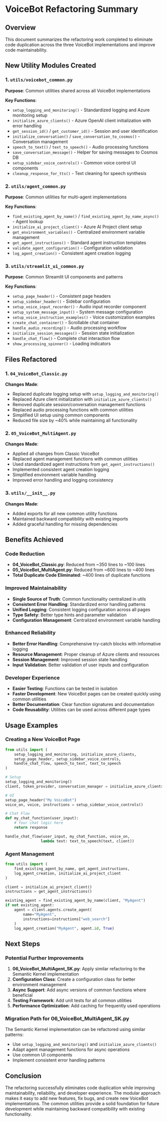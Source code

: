 # VoiceBot Refactoring Summary

## Overview
This document summarizes the refactoring work completed to eliminate code duplication across the three VoiceBot implementations and improve code maintainability.

## New Utility Modules Created

### 1. `utils/voicebot_common.py`
**Purpose**: Common utilities shared across all VoiceBot implementations

**Key Functions**:
- `setup_logging_and_monitoring()` - Standardized logging and Azure monitoring setup
- `initialize_azure_clients()` - Azure OpenAI client initialization with error handling
- `get_session_id()` / `get_customer_id()` - Session and user identification
- `initialize_conversation()` / `save_conversation_to_cosmos()` - Conversation management
- `speech_to_text()` / `text_to_speech()` - Audio processing functions
- `save_conversation_message()` - Helper for saving messages to Cosmos DB
- `setup_sidebar_voice_controls()` - Common voice control UI components
- `cleanup_response_for_tts()` - Text cleaning for speech synthesis

### 2. `utils/agent_common.py`
**Purpose**: Common utilities for multi-agent implementations

**Key Functions**:
- `find_existing_agent_by_name()` / `find_existing_agent_by_name_async()` - Agent lookup
- `initialize_ai_project_client()` - Azure AI Project client setup
- `get_environment_variables()` - Centralized environment variable management
- `get_agent_instructions()` - Standard agent instruction templates
- `validate_agent_configuration()` - Configuration validation
- `log_agent_creation()` - Consistent agent creation logging

### 3. `utils/streamlit_ui_common.py`
**Purpose**: Common Streamlit UI components and patterns

**Key Functions**:
- `setup_page_header()` - Consistent page headers
- `setup_sidebar_header()` - Sidebar configuration
- `setup_voice_input_recorder()` - Audio input recorder component
- `setup_system_message_input()` - System message configuration
- `setup_voice_instruction_examples()` - Voice customization examples
- `create_chat_container()` - Scrollable chat container
- `handle_audio_recording()` - Audio processing workflow
- `initialize_session_messages()` - Session state initialization
- `handle_chat_flow()` - Complete chat interaction flow
- `show_processing_spinner()` - Loading indicators

## Files Refactored

### 1. `04_VoiceBot_Classic.py`
**Changes Made**:
- Replaced duplicate logging setup with `setup_logging_and_monitoring()`
- Replaced Azure client initialization with `initialize_azure_clients()`
- Removed duplicate session/conversation management functions
- Replaced audio processing functions with common utilities
- Simplified UI setup using common components
- Reduced file size by ~40% while maintaining all functionality

### 2. `05_VoiceBot_MultiAgent.py`
**Changes Made**:
- Applied all changes from Classic VoiceBot
- Replaced agent management functions with common utilities
- Used standardized agent instructions from `get_agent_instructions()`
- Implemented consistent agent creation logging
- Simplified environment variable handling
- Improved error handling and logging consistency

### 3. `utils/__init__.py`
**Changes Made**:
- Added exports for all new common utility functions
- Maintained backward compatibility with existing imports
- Added graceful handling for missing dependencies

## Benefits Achieved

### Code Reduction
- **04_VoiceBot_Classic.py**: Reduced from ~350 lines to ~100 lines
- **05_VoiceBot_MultiAgent.py**: Reduced from ~600 lines to ~400 lines
- **Total Duplicate Code Eliminated**: ~400 lines of duplicate functions

### Improved Maintainability
- **Single Source of Truth**: Common functionality centralized in utils
- **Consistent Error Handling**: Standardized error handling patterns
- **Unified Logging**: Consistent logging configuration across all pages
- **Type Safety**: Better type hints and parameter validation
- **Configuration Management**: Centralized environment variable handling

### Enhanced Reliability
- **Better Error Handling**: Comprehensive try-catch blocks with informative logging
- **Resource Management**: Proper cleanup of Azure clients and resources
- **Session Management**: Improved session state handling
- **Input Validation**: Better validation of user inputs and configuration

### Developer Experience
- **Easier Testing**: Functions can be tested in isolation
- **Faster Development**: New VoiceBot pages can be created quickly using common utilities
- **Better Documentation**: Clear function signatures and documentation
- **Code Reusability**: Utilities can be used across different page types

## Usage Examples

### Creating a New VoiceBot Page
```python
from utils import (
    setup_logging_and_monitoring, initialize_azure_clients,
    setup_page_header, setup_sidebar_voice_controls,
    handle_chat_flow, speech_to_text, text_to_speech
)

# Setup
setup_logging_and_monitoring()
client, token_provider, conversation_manager = initialize_azure_clients()

# UI
setup_page_header("My VoiceBot")
voice_on, voice, instructions = setup_sidebar_voice_controls()

# Chat Flow
def my_chat_function(user_input):
    # Your chat logic here
    return response

handle_chat_flow(user_input, my_chat_function, voice_on, 
                lambda text: text_to_speech(text, client))
```

### Agent Management
```python
from utils import (
    find_existing_agent_by_name, get_agent_instructions,
    log_agent_creation, initialize_ai_project_client
)

client = initialize_ai_project_client()
instructions = get_agent_instructions()

existing_agent = find_existing_agent_by_name(client, "MyAgent")
if not existing_agent:
    agent = client.agents.create_agent(
        name="MyAgent",
        instructions=instructions["web_search"]
    )
    log_agent_creation("MyAgent", agent.id, True)
```

## Next Steps

### Potential Further Improvements
1. **06_VoiceBot_MultiAgent_SK.py**: Apply similar refactoring to the Semantic Kernel implementation
2. **Configuration Class**: Create a configuration class for better environment management
3. **Async Support**: Add async versions of common functions where beneficial
4. **Testing Framework**: Add unit tests for all common utilities
5. **Performance Optimization**: Add caching for frequently used operations

### Migration Path for 06_VoiceBot_MultiAgent_SK.py
The Semantic Kernel implementation can be refactored using similar patterns:
- Use `setup_logging_and_monitoring()` and `initialize_azure_clients()`
- Adapt agent management functions for async operations
- Use common UI components
- Implement consistent error handling patterns

## Conclusion

The refactoring successfully eliminates code duplication while improving maintainability, reliability, and developer experience. The modular approach makes it easy to add new features, fix bugs, and create new VoiceBot implementations. The common utilities provide a solid foundation for future development while maintaining backward compatibility with existing functionality.

